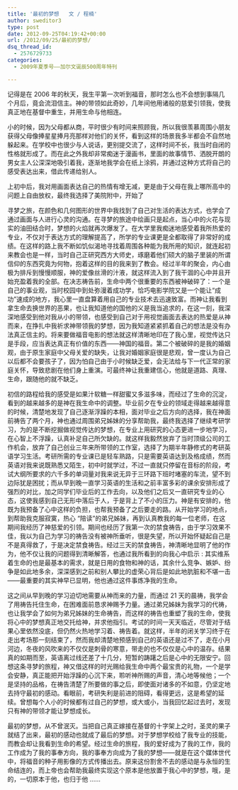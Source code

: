 ```yaml
---
title: '最初的梦想   文 / 程楠'
author: sweditor3
type: post
date: 2012-09-25T04:19:42+00:00
url: /2012/09/25/最初的梦想/
dsq_thread_id:
  - 2576729733
categories:
  - 2009年夏季号——加尔文诞辰500周年特刊

---
```

记得是在 2006 年的秋天，我生平第一次听到福音，那时怎么也不会想到事隔几个月后，竟会流泪信主。神的带领如此奇妙，几年间他用诸般的慈爱引领我，使我真正地在基督中重生，并用生命与他相连。
  
小的时候，因为父母都从商，平时很少有时间来照顾我，所以我很羡慕周围小朋友获得父母像捧星星捧月亮那样对他们的关怀，看到这样的场景我多半都会不自然地躲起来。在学校中也很少与人说话，更别提交流了，这样时间不长，我当时自闭的性格就形成了。而在此之外我却非常痴迷于漫画书，里面的故事情节、洒脱开朗的男女主人公深深地吸引着我，逐渐地我学会在纸上涂鸦，并通过这种方式将自己的感受表达出来，借此传递给别人。
  
上初中后，我对用画面表达自己的热情有增无减，更是由于父母在我上哪所高中的问题上自由放权，最终我选择了美院附中，开始了
  
寻梦之旅，在颜色和几何图形的世界中我找到了自己对生活的表达方式，也学会了通过画面与人进行心灵的沟通。在寻梦的旅途中绘画只是起点，当心中的火花与现实的油田结合时，梦想的火焰就再次爆发了。在大学里我痴迷地感受着我所热爱的专业，不仅对于表达方式的理解提高了，所学的专业课更是全都取得了非常好的成绩。在这样的路上我不断如饥似渴地寻找着周围各种能为我所用的知识，就连起初来教会也是一样，当时自己正研究西方大师史，琢磨着他们硕大的脑子里装的所谓信仰的东西究竟为何物，抱着这样的目的我来到了教会。经过半年的聚会，内心由极为排斥到慢慢顺服，神的爱像丝滑的汁液，就这样流入到了我干涸的心中并且开始充盈着我的全部。在决志祷告前，生命中两个很重要的东西被神破碎了：一个是自己的事业观，当时校园中到处弥漫着成功学，恰巧电影学院又是一个能让“成功”速成的地方，我心里一直盘算着用自己的专业技术去迅速致富。而神让我看到拿生命去换世界的恶果，也让我知道他的国他的义是我当追求的，在这一刻，我深深地感受到他对我从小的带领，也感受到自己对于用视觉画面去表达的热爱是从神而来，在挣扎中我祈求神带领我的梦想，因为我知道紧紧抓着自己的想法是没有办法真正信主的。将来要做福音电影的想法就这样清晰地印在了我心里，视觉传达只是手段，应当表达真正有价值的东西——神国的福音。第二个被破碎的是我的婚姻观，由于原生家庭中父母关爱的缺失，让我对婚姻家庭很是悲观，曾一度认为自己以后都不会要孩子了，因为怕自己由于小时候缺乏爱，会无法给与下一代正常的家庭关怀，导致悲剧在他们身上重演。可最终神让我重建信心，他就是道路、真理、生命，跟随他的就不缺乏。
  
初信的路程给我的感受是如果汁软糖一样甜蜜又多滋多味，而经过了生命的沉淀，看到的越来越多的是神在我生命中的调整。毕业前夕在专业的领域走得越来越得意的时候，清楚地发现了自己逐渐浮躁的本相，面对毕业之后方向的选择，我在神面前祷告了两个月，神也通过周围弟兄姊妹的分享帮助我，最终我选择了继续考研学习，为的是不断挖掘做视觉传达的梦想，在专业上用研究的心态更进一步地学习，在心智上不浮躁，认真补足自己所欠缺的。就这样我毅然放弃了当时顶级公司的工作机会，放弃了自己创业三年来所带领的工作室，选择了为期半年静修式的考研英语学习生活。考研所需的专业课已是轻车熟路，只是需要英语达到及格成绩，然而英语对我来说既熟悉又陌生，初中时就学过，不过一直就只停留在音标的阶段，考试大纲所要求的六千多的单词量对我来说无异于三环路下班时堵塞的车流，望不到边际犹是困扰；而从早到晚一直学习英语的生活和之前丰富多彩的课余安排形成了强烈的对比，加之同学们毕业后的工作去向，以及他们之后又一直研究专业的心态，这使我感到自己无形中落后于人，于是背上了不小的压力。神是有安排的，他既为我预备了心中这样的负担，也帮我预备了之后要走的路。从开始学习的地点，到帮助我克服寂寞，热心 “陪读”的弟兄姊妹，再到认真教我的每一位老师，在这期间我经历了神慈爱的引领。期间也经历了我第一次的禁食祷告，由于学习效果不佳，我以为自己为学习的祷告没有被神所垂听，很是失望，所以开始怀疑起自己是不是真得救了，于是决定禁食祷告。经过三天的禁食祷告，神清晰地显明了他的作为，他不仅让我的问题得到清晰解答，也通过我所看到的向我心中启示 : 其实维系着生命的也是最基本的需求，就是日用的食物和神的话，其余什么竞争、嫉妒、纷争是如此地多余，深深感到之前和别人攀比的虚荣心背后是如此地肮脏和不堪一击——最重要的其实神早已显明，他也通过这件事炼净我的生命。
  
这之间从早到晚的学习迫切地需要从神而来的力量，而通过 21 天的晨祷，我学会了用祷告托住生命，在困难面前恳求神赐予力量。通过弟兄姊妹为我学习的代祷，也让我学会了如何为弟兄姊妹的生命祷告，而这样的祷告也重塑了我的生命，使我将心中的梦想真正地交托给神，并求他指引。考试的时间一天天临近，尽管对于结果心里依然没底，但仍然火热地学习着、祷告着。就这样，半年的闭关学习终于在走出考场那一刻结束了，然而我却清楚地预感到自己的英语还是过不了，走在小月河边，冬夜的风吹来的不仅仅是刺骨的寒意，带走的也不仅仅是心中的温存。结果真的如期而至，英语离过线还差了十几分，短暂的踌躇之后是心中的无限安宁。回想这条寻梦的旅程，神又借这样的时光赐给我生命中两个最宝贵的礼物，一个是学会安静，真正能把开始浮躁的心沉下来，聆听神所赐的声音，清心地等候他；一个是坚持的品格，在祷告清楚了所要做的事之后，即使面对诸多的不如意，仍坚定地去持守最初的感动。看眼前，考研失利是前进的阻碍，看得更远，这是希望的延续。曾想每个人小的时候都有过自己的梦想，或大或小，当我回忆起过去时，发现只有神的带领才能让梦想成长。
  
最初的梦想，从不曾泯灭。当把自己真正嫁接在基督的十字架上之时，圣灵的果子就结了出来，最初的感动也就成了最后的梦想。对于梦想学校给了我专业的技能，而教会却让我看到生命的希望。经过生命的旅程，我的爱好成为了我的工作，我的工作成为了我的事奉方向，我的事奉方向成为了我的梦想——就是在这个媒体世代中，将福音的种子用影像的方式传播出去。原来这份割舍不去的感动是与永恒的生命结连的，而上帝也会帮助我最终实现这个原本是他放置于我心中的梦想，哦，是的，一切原本于他，也归于他 ……